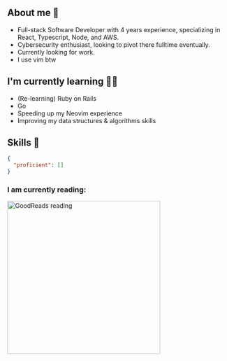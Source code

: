 ## About me 👋
- Full-stack Software Developer with 4 years experience, specializing in React, Typescript, Node, and AWS.
- Cybersecurity enthusiast, looking to pivot there fulltime eventually.
- Currently looking for work.
- I use vim btw

## I'm currently learning 🧑‍🎓
- (Re-learning) Ruby on Rails
- Go
- Speeding up my Neovim experience
- Improving my data structures & algorithms skills

## Skills 🤺
```JSON
{
  "proficient": []
}
```

<h3 align="left">I am currently reading:</h3>
<a href="<Your Profile URL>"><img src="https://goodreads-readme.vercel.app/api/book?id=33016187" alt="GoodReads reading" width="350" /></a>

